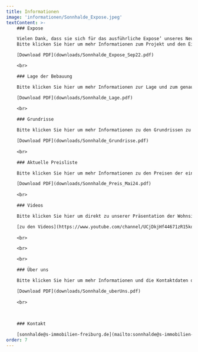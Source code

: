 ```yaml
---
title: Informationen
image: 'informationen/Sonnhalde_Expose.jpeg'
textContent: >-
    ### Expose

    Vielen Dank, dass sie sich für das ausführliche Expose’ unseres Neubauprojektes der Wohnungen an der Sonnhalde in Waldkirch Kollnau interessieren.  
    Bitte klicken Sie hier um mehr Informationen zum Projekt und den Eigentumswohnungen zu erhalten.

    [Download PDF](downloads/Sonnhalde_Expose_Sep22.pdf)

    <br>

    ### Lage der Bebauung

    Bitte klicken Sie hier um mehr Informationen zur Lage und zum genauen Standort der Eigentumswohnungen zu erhalten.

    [Download PDF](downloads/Sonnhalde_Lage.pdf)
    
    <br>

    ### Grundrisse

    Bitte klicken Sie hier um mehr Informationen zu den Grundrissen zu erhalten.

    [Download PDF](downloads/Sonnhalde_Grundrisse.pdf)
    
    <br>

    ### Aktuelle Preisliste

    Bitte klicken Sie hier um mehr Informationen zu den Preisen der einzelnen Eigentumswohnungen zu erhalten.

    [Download PDF](downloads/Sonnhalde_Preis_Mai24.pdf)
    
    <br>

    ### Videos

    Bitte klicken Sie hier um direkt zu unserer Präsentation der Wohnsiedlung zu gelangen.

    [zu den Videos](https://www.youtube.com/channel/UCjDkjHf44671zR15kdI8Lsg)  
    
    <br>

    <br>

    <br>

    ### Über uns

    Bitte klicken Sie hier um mehr Informationen und die Kontaktdaten des Teams zu sehen, das sich um die Planung, den Bau und den Verkauf der Eigentumswohnungen kümmert.

    [Download PDF](downloads/Sonnhalde_uberUns.pdf)  
    
    <br>
    
    

    ### Kontakt

    [sonnhalde@s-immobilien-freiburg.de](mailto:sonnhalde@s-immobilien-freiburg.de)
order: 7
---
```

